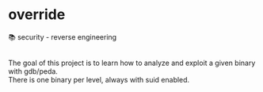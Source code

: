# override
📚 security - reverse engineering

##
The goal of this project is to learn how to analyze and exploit a given binary with gdb/peda. \
There is one binary per level, always with suid enabled.
